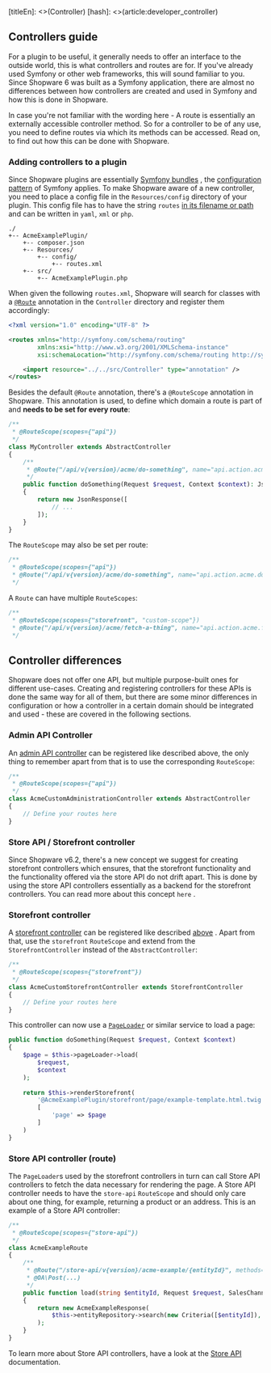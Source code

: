 [titleEn]: <>(Controller)
[hash]: <>(article:developer_controller)

## Controllers guide

For a plugin to be useful, it generally needs to offer an interface to the
outside world, this is what controllers and routes are for. If you've already
used Symfony or other web frameworks, this will sound familiar to you. Since
Shopware 6 was built as a Symfony application, there are almost no differences
between how controllers are created and used in Symfony and how this is done in
Shopware.

In case you're not familiar with the wording here - A route is essentially an
externally accessible controller method. So for a controller to be of any use,
you need to define routes via which its methods can be accessed. Read on, to
find out how this can be done with Shopware.

### Adding controllers to a plugin

Since Shopware plugins are essentially
[Symfony bundles](https://symfony.com/doc/current/bundles.html#creating-a-bundle)
, the
[configuration pattern](https://symfony.com/doc/current/configuration.html)
of Symfony applies. To make Shopware aware of a new controller, you need
to place a config file in the `Resources/config` directory of your plugin. This
config file has to have the string `routes`
[in its filename or path](./../50-how-to/020-api-controller.md#loading-the-controllers-via-routesxml)
and can be written in `yaml`, `xml` or `php`.

```
./
+-- AcmeExamplePlugin/
    +-- composer.json
    +-- Resources/
        +-- config/
            +-- routes.xml
    +-- src/
        +-- AcmeExamplePlugin.php

```

When given the following `routes.xml`, Shopware will search for classes with a
[`@Route`](https://symfony.com/doc/current/bundles/SensioFrameworkExtraBundle/annotations/routing.html#route-annotation)
annotation in the
`Controller` directory and register them accordingly:

```xml
<?xml version="1.0" encoding="UTF-8" ?>

<routes xmlns="http://symfony.com/schema/routing"
        xmlns:xsi="http://www.w3.org/2001/XMLSchema-instance"
        xsi:schemaLocation="http://symfony.com/schema/routing http://symfony.com/schema/routing/routing-1.0.xsd">

    <import resource="../../src/Controller" type="annotation" />
</routes>
```

<!-- TODO: Link `@RouteScope` to the corresponding documentation -->
Besides the default `@Route` annotation, there's a
`@RouteScope`
annotation in Shopware. This annotation is used, to define which domain a
route is part of and __needs to be set for every route__:

```php
/**
 * @RouteScope(scopes={"api"})
 */
class MyController extends AbstractController
{
    /**
     * @Route("/api/v{version}/acme/do-something", name="api.action.acme.do-something", methods={"POST"})
     */
    public function doSomething(Request $request, Context $context): JsonResponse
    {
        return new JsonResponse([
            // ...
        ]);
    }
}
```

The `RouteScope` may also be set per route:

```php
/**
 * @RouteScope(scopes={"api"})
 * @Route("/api/v{version}/acme/do-something", name="api.action.acme.do-something", methods={"POST"})
 */
```

A `Route` can have multiple `RouteScopes`:

```php
/**
 * @RouteScope(scopes={"storefront", "custom-scope"})
 * @Route("/api/v{version}/acme/fetch-a-thing", name="api.action.acme.fetch-a-thing", methods={"GET"})
 */
```

## Controller differences

Shopware does not offer one API, but multiple purpose-built ones for different
use-cases. Creating and registering controllers for these APIs is done the same
way for all of them, but there are some minor differences in configuration or
how a controller in a certain domain should be integrated and used - these are
covered in the following sections.

### Admin API Controller

An
[admin API controller](./../50-how-to/020-api-controller.md)
can be registered like described above, the only thing to remember apart from
that is to use the corresponding `RouteScope`:

```php
/**
 * @RouteScope(scopes={"api"})
 */
class AcmeCustomAdministrationController extends AbstractController
{
    // Define your routes here
}
```

### Store API / Storefront controller

<!-- TODO: Link `here` to Store-API documentation -->
Since Shopware v6.2, there's a new concept we suggest for creating storefront
controllers which ensures, that the storefront functionality and the
functionality offered via the store API do not drift apart. This is done by
using the store API controllers essentially as a backend for the storefront
controllers. You can read more about this concept
`here`
.

### Storefront controller

A
[storefront controller](./../50-how-to/580-custom-storefront-controller.md)
can be registered like described
[above](#adding-controllers-to-a-plugin)
. Apart from that, use the `storefront`
`RouteScope` and extend from the `StorefrontController` instead of the
`AbstractController`:

```php
/**
 * @RouteScope(scopes={"storefront"})
 */
class AcmeCustomStorefrontController extends StorefrontController
{
    // Define your routes here
}
```

This controller can now use a
[`PageLoader`](./../60-references-internals/30-storefront/10-composite-data-loading.md)
or similar service to load a page:

```php
public function doSomething(Request $request, Context $context)
{
    $page = $this->pageLoader->load(
        $request,
        $context
    );
    
    return $this->renderStorefront(
        '@AcmeExamplePlugin/storefront/page/example-template.html.twig',
        [
            'page' => $page
        ]   
    )
}
```

### Store API controller (route)

The `PageLoader`s used by the storefront controllers in turn can call Store
API controllers to fetch the data necessary for rendering the page. A Store
API controller needs to have the `store-api` `RouteScope` and should only
care about one thing, for example, returning a product or an address. This is
an example of a Store API controller:

```php
/**
 * @RouteScope(scopes={"store-api"})
 */
class AcmeExampleRoute
{
    /**
     * @Route("/store-api/v{version}/acme-example/{entityId}", methods={"POST"})
     * @OA\Post(...)
     */
    public function load(string $entityId, Request $request, SalesChannelContext $salesChannelContext): AcmeExampleResponse
    {
        return new AcmeExampleResponse(
            $this->entityRepository->search(new Criteria([$entityId]), $salesChannelContext)
        );
    }
}
```

To learn more about Store API controllers, have a look at the [Store API](./../45-store-api-guide/__categoryInfo.md) documentation.
